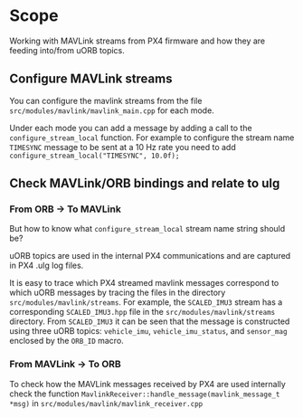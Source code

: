 # Scope
Working with MAVLink streams from PX4 firmware and how they are feeding into/from uORB topics.

## Configure MAVLink streams

You can configure the mavlink streams from the file `src/modules/mavlink/mavlink_main.cpp` for each mode.

Under each mode you can add a message by adding a call to the `configure_stream_local` function. For example to configure the stream name `TIMESYNC` message to be sent at a 10 Hz rate you need to add `configure_stream_local("TIMESYNC", 10.0f);`



## Check MAVLink/ORB bindings and relate to ulg

### From ORB -> To MAVLink
But how to know what `configure_stream_local` stream name string should be? 

uORB topics are used in the internal PX4 communications and are captured in PX4 .ulg log files.

It is easy to trace which PX4 streamed mavlink messages correspond to which uORB messages by tracing the files in the directory `src/modules/mavlink/streams`. For example, the `SCALED_IMU3` stream has a corresponding `SCALED_IMU3.hpp` file in the `src/modules/mavlink/streams` directory. From `SCALED_IMU3` it can be seen that the message is constructed using three uORB topics: `vehicle_imu`, `vehicle_imu_status`, and `sensor_mag` enclosed by the `ORB_ID` macro. 

### From MAVLink -> To ORB
To check how the MAVLink messages received by PX4 are used internally check the function `MavlinkReceiver::handle_message(mavlink_message_t *msg)` in `src/modules/mavlink/mavlink_receiver.cpp`